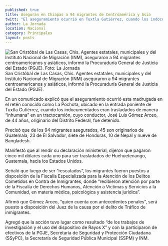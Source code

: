 ```yaml
---
published: true
title: Aseguran en Chiapas a 94 migrantes de Centroamérica y Asia
twitt: "El aseguramiento ocurrió en Tuxtla Gutiérrez, cuando los indocumentados eran trasladados de manera \"inhumana\" en un tractocaminón. El conductor del vehículo ya fue detenido."
author: La Jornada
location: Nacional
category: Principales
layout: posts
---
```


![San Cristóbal de Las Casas, Chis. Agentes estatales, municipales y del Instituto Nacional de Migración (INM), aseguraron a 94 migrantes centroamericanos y asiáticos, informó la Procuraduría General de Justicia del Estado (PGJE). Foto: La Jornada](http://i.imgur.com/zpw7p4Hm.jpg)San Cristóbal de Las Casas, Chis. Agentes estatales, municipales y del Instituto Nacional de Migración (INM) aseguraron a 94 migrantes centroamericanos y asiáticos, informó la Procuraduría General de Justicia del Estado (PGJE).

En un comunicado explicó que el aseguramiento ocurrió esta madrugada en el retén conocido como La Pochota, ubicado en la entrada poniente de Tuxtla Gutiérrez, cuando los indocumentados eran trasladados de manera “inhumana” en un tractocamión, cuyo conductor, José Luis Gómez Arceo, de 44 años, originario del Distrito Federal, fue detenido.

Precisó que de los 94 migrantes asegurados, 45 son originarios de Guatemala, 23 de El Salvador, siete de Honduras, 10 de Nepal y nueve de Bangladesh.

Manifestó que al rendir su declaración ministerial, dijeron que pagaron cinco mil dólares cada uno para ser trasladados de Huehuetenango, Guatemala, hacia los Estados Unidos.

Señaló que luego de ser “rescatados”, los migrantes fueron puestos a disposición de la Fiscalía Especializada para la Atención de los Delitos Cometidos en Contra de Inmigrantes, donde “recibieron atención por parte de la Fiscalía de Derechos Humanos, Atención a Víctimas y Servicios a la Comunidad, en materia médica, psicológica y asistencia jurídica”.

Afirmó que Gómez Arceo, “quien cuenta con antecedentes penales”, será puesto a disposición del Juez de la causa por el delito de Tráfico de inmigrantes.

Agregó que la acción tuvo lugar como resultado “de los trabajos de investigación y el uso del dispositivo de Rayos X” y con la participaron de efectivos de la PGJE, Secretaría de Seguridad y Protección Ciudadana (SSyPC), la Secretaría de Seguridad Pública Municipal (SSPM) y INM.
